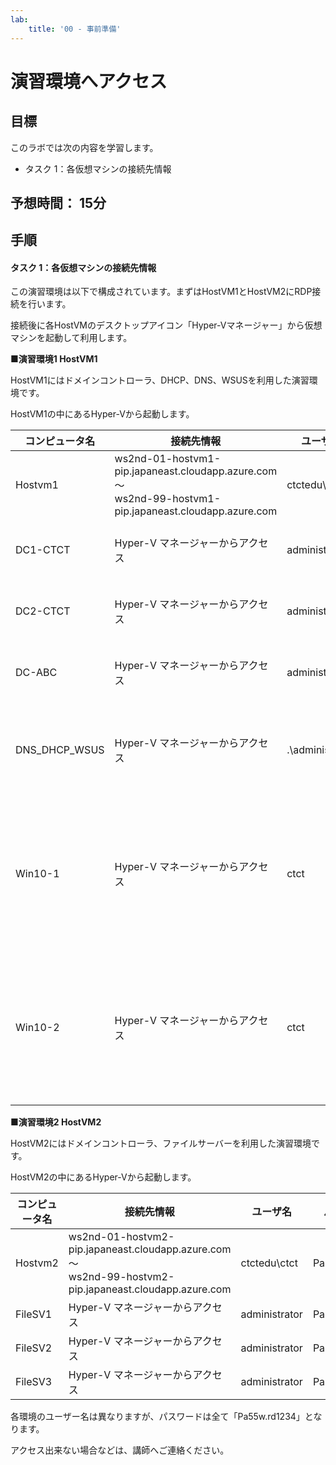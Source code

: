 ```yaml
---
lab:
    title: '00 - 事前準備'
---
```


# 演習環境へアクセス



## 目標

このラボでは次の内容を学習します。

+ タスク 1：各仮想マシンの接続先情報

  

## 予想時間： 15分



## 手順

#### タスク 1：各仮想マシンの接続先情報

この演習環境は以下で構成されています。まずはHostVM1とHostVM2にRDP接続を行います。

接続後に各HostVMのデスクトップアイコン「Hyper-Vマネージャー」から仮想マシンを起動して利用します。



**■演習環境1 HostVM1**

HostVM1にはドメインコントローラ、DHCP、DNS、WSUSを利用した演習環境です。

HostVM1の中にあるHyper-Vから起動します。

| コンピュータ名 | 接続先情報                                                   | ユーザ名        | パスワード   | 備考                                                         |
| -------------- | ------------------------------------------------------------ | --------------- | ------------ | ------------------------------------------------------------ |
| Hostvm1        | ws2nd-01-hostvm1-pip.japaneast.cloudapp.azure.com<br />～<br />ws2nd-99-hostvm1-pip.japaneast.cloudapp.azure.com | ctctedu\ctct    | Pa55w.rd1234 |                                                              |
| DC1-CTCT       | Hyper-V マネージャーからアクセス                             | administrator   | Pa55w.rd1234 | ctct.com ドメインコントローラー                              |
| DC2-CTCT       | Hyper-V マネージャーからアクセス                             | administrator   | Pa55w.rd1234 | ctct.com ドメインコントローラー                              |
| DC-ABC         | Hyper-V マネージャーからアクセス                             | administrator   | Pa55w.rd1234 | abc.com ドメインコントローラー                               |
| DNS_DHCP_WSUS  | Hyper-V マネージャーからアクセス                             | .\administrator | Pa55w.rd1234 | 注：必ずユーザ名の先頭に.\を付けてください。                 |
| Win10-1        | Hyper-V マネージャーからアクセス                             | ctct            | Pa55w.rd1234 | 注意：ctctはローカルユーザーです。<br />ドメイン参加後はユーザーが異なります。 |
| Win10-2        | Hyper-V マネージャーからアクセス                             | ctct            | Pa55w.rd1234 | 注意：ctctはローカルユーザーです。<br />ドメイン参加後はユーザーが異なります。 |



**■演習環境2 HostVM2**

HostVM2にはドメインコントローラ、ファイルサーバーを利用した演習環境です。

HostVM2の中にあるHyper-Vから起動します。

| コンピュータ名 | 接続先情報                                                   | ユーザ名      | パスワード   | 備考 |
| -------------- | ------------------------------------------------------------ | ------------- | ------------ | ---- |
| Hostvm2        | ws2nd-01-hostvm2-pip.japaneast.cloudapp.azure.com<br />～<br />ws2nd-99-hostvm2-pip.japaneast.cloudapp.azure.com | ctctedu\ctct  | Pa55w.rd1234 |      |
| FileSV1        | Hyper-V マネージャーからアクセス                             | administrator | Pa55w.rd1234 |      |
| FileSV2        | Hyper-V マネージャーからアクセス                             | administrator | Pa55w.rd1234 |      |
| FileSV3        | Hyper-V マネージャーからアクセス                             | administrator | Pa55w.rd1234 |      |



各環境のユーザー名は異なりますが、パスワードは全て「Pa55w.rd1234」となります。

アクセス出来ない場合などは、講師へご連絡ください。

